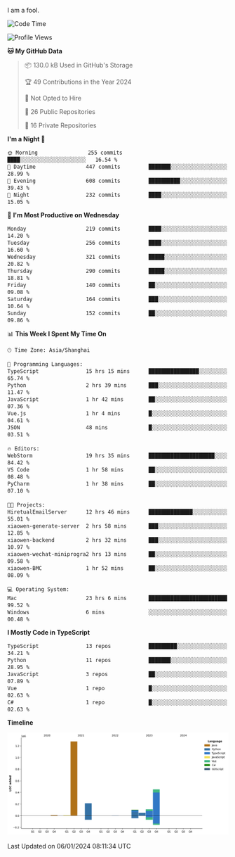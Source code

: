 I am a fool.

<!--START_SECTION:waka-->
![Code Time](http://img.shields.io/badge/Code%20Time-1%2C058%20hrs%2025%20mins-blue)

![Profile Views](http://img.shields.io/badge/Profile%20Views-0-blue)

**🐱 My GitHub Data** 

> 📦 130.0 kB Used in GitHub's Storage 
 > 
> 🏆 49 Contributions in the Year 2024
 > 
> 🚫 Not Opted to Hire
 > 
> 📜 26 Public Repositories 
 > 
> 🔑 16 Private Repositories 
 > 
**I'm a Night 🦉** 

```text
🌞 Morning                255 commits         ████░░░░░░░░░░░░░░░░░░░░░   16.54 % 
🌆 Daytime                447 commits         ███████░░░░░░░░░░░░░░░░░░   28.99 % 
🌃 Evening                608 commits         ██████████░░░░░░░░░░░░░░░   39.43 % 
🌙 Night                  232 commits         ████░░░░░░░░░░░░░░░░░░░░░   15.05 % 
```
📅 **I'm Most Productive on Wednesday** 

```text
Monday                   219 commits         ████░░░░░░░░░░░░░░░░░░░░░   14.20 % 
Tuesday                  256 commits         ████░░░░░░░░░░░░░░░░░░░░░   16.60 % 
Wednesday                321 commits         █████░░░░░░░░░░░░░░░░░░░░   20.82 % 
Thursday                 290 commits         █████░░░░░░░░░░░░░░░░░░░░   18.81 % 
Friday                   140 commits         ██░░░░░░░░░░░░░░░░░░░░░░░   09.08 % 
Saturday                 164 commits         ███░░░░░░░░░░░░░░░░░░░░░░   10.64 % 
Sunday                   152 commits         ██░░░░░░░░░░░░░░░░░░░░░░░   09.86 % 
```


📊 **This Week I Spent My Time On** 

```text
🕑︎ Time Zone: Asia/Shanghai

💬 Programming Languages: 
TypeScript               15 hrs 15 mins      ████████████████░░░░░░░░░   65.74 % 
Python                   2 hrs 39 mins       ███░░░░░░░░░░░░░░░░░░░░░░   11.47 % 
JavaScript               1 hr 42 mins        ██░░░░░░░░░░░░░░░░░░░░░░░   07.36 % 
Vue.js                   1 hr 4 mins         █░░░░░░░░░░░░░░░░░░░░░░░░   04.61 % 
JSON                     48 mins             █░░░░░░░░░░░░░░░░░░░░░░░░   03.51 % 

🔥 Editors: 
WebStorm                 19 hrs 35 mins      █████████████████████░░░░   84.42 % 
VS Code                  1 hr 58 mins        ██░░░░░░░░░░░░░░░░░░░░░░░   08.48 % 
PyCharm                  1 hr 38 mins        ██░░░░░░░░░░░░░░░░░░░░░░░   07.10 % 

🐱‍💻 Projects: 
HiretualEmailServer      12 hrs 46 mins      ██████████████░░░░░░░░░░░   55.01 % 
xiaowen-generate-server  2 hrs 58 mins       ███░░░░░░░░░░░░░░░░░░░░░░   12.85 % 
xiaowen-backend          2 hrs 32 mins       ███░░░░░░░░░░░░░░░░░░░░░░   10.97 % 
xiaowen-wechat-miniprogra2 hrs 13 mins       ██░░░░░░░░░░░░░░░░░░░░░░░   09.58 % 
xiaowen-BMC              1 hr 52 mins        ██░░░░░░░░░░░░░░░░░░░░░░░   08.09 % 

💻 Operating System: 
Mac                      23 hrs 6 mins       █████████████████████████   99.52 % 
Windows                  6 mins              ░░░░░░░░░░░░░░░░░░░░░░░░░   00.48 % 
```

**I Mostly Code in TypeScript** 

```text
TypeScript               13 repos            █████████░░░░░░░░░░░░░░░░   34.21 % 
Python                   11 repos            ███████░░░░░░░░░░░░░░░░░░   28.95 % 
JavaScript               3 repos             ██░░░░░░░░░░░░░░░░░░░░░░░   07.89 % 
Vue                      1 repo              █░░░░░░░░░░░░░░░░░░░░░░░░   02.63 % 
C#                       1 repo              █░░░░░░░░░░░░░░░░░░░░░░░░   02.63 % 
```



**Timeline**

![Lines of Code chart](https://raw.githubusercontent.com/VeejaLiu/VeejaLiu/master/assets/bar_graph.png)


 Last Updated on 06/01/2024 08:11:34 UTC
<!--END_SECTION:waka-->
